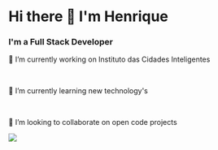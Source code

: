 # Hi there 👋 I'm Henrique 

### I'm a Full Stack Developer 

<p>🔭 I’m currently working on Instituto das Cidades Inteligentes</p><br>
<p>🌱 I’m currently learning new technology's </p><br>
<p>👯 I’m looking to collaborate on open code projects</p>

<img src="{https://img.shields.io/badge/C%23-239120?style=for-the-badge&logo=c-sharp&logoColor=white }" />

